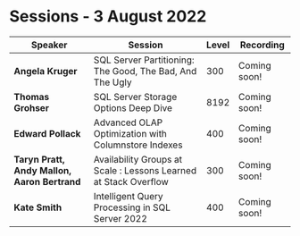 # Sessions - 3 August 2022

Speaker | Session | Level | Recording
--- | --- | --- | --- 
**Angela Kruger** | SQL Server Partitioning: The Good, The Bad, And The Ugly | 300 | Coming soon!
**Thomas Grohser** | SQL Server Storage Options Deep Dive | 8192 | Coming soon!
**Edward Pollack** | Advanced OLAP Optimization with Columnstore Indexes | 400 | Coming soon!
**Taryn Pratt, Andy Mallon, Aaron Bertrand** | Availability Groups at Scale : Lessons Learned at Stack Overflow | 300 | Coming soon!
**Kate Smith** | Intelligent Query Processing in SQL Server 2022 | 400 | Coming soon!
